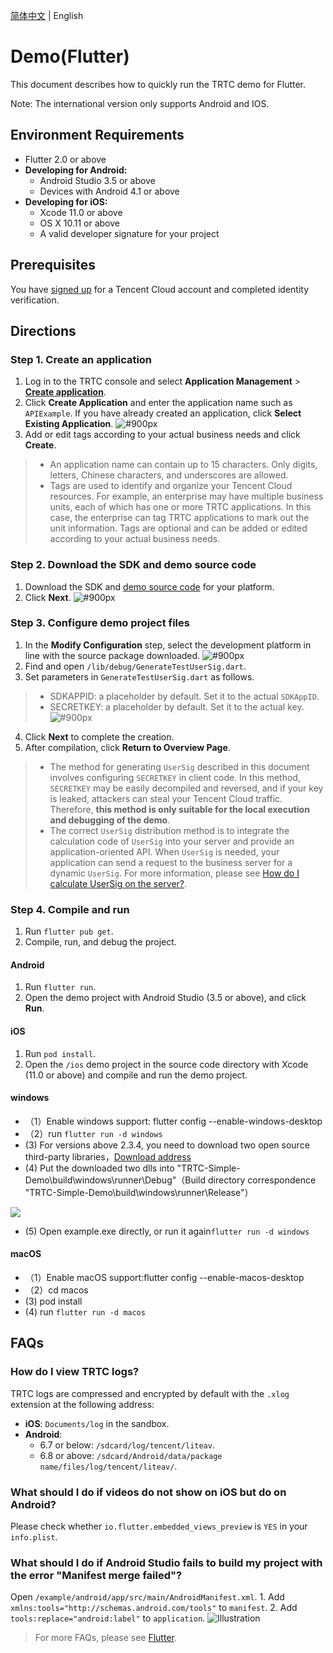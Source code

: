 [简体中文](./README-zh_CN.md) | English

# Demo(Flutter)

This document describes how to quickly run the TRTC demo for Flutter.

Note: The international version only supports Android and IOS.

## Environment Requirements
- Flutter 2.0 or above
- **Developing for Android:**
  - Android Studio 3.5 or above
  - Devices with Android 4.1 or above
- **Developing for iOS:**
  - Xcode 11.0 or above
  - OS X 10.11 or above
  - A valid developer signature for your project

## Prerequisites
You have [signed up](https://www.tencentcloud.com/) for a Tencent Cloud account and completed identity verification.

## Directions
[](id:step1)
### Step 1. Create an application
1. Log in to the TRTC console and select **Application Management** > **[Create application](https://console.tencentcloud.com/trtc/app/create)**.
2. Click **Create Application** and enter the application name such as `APIExample`. If you have already created an application, click **Select Existing Application**.
![#900px](https://qcloudimg.tencent-cloud.cn/raw/6704c9f7eb9e18e422c513cb9a2a3926.png)
3. Add or edit tags according to your actual business needs and click **Create**.

>- An application name can contain up to 15 characters. Only digits, letters, Chinese characters, and underscores are allowed.
>- Tags are used to identify and organize your Tencent Cloud resources. For example, an enterprise may have multiple business units, each of which has one or more TRTC applications. In this case, the enterprise can tag TRTC applications to mark out the unit information. Tags are optional and can be added or edited according to your actual business needs.

[](id:step2)
### Step 2. Download the SDK and demo source code
1. Download the SDK and [demo source code](https://github.com/LiteAVSDK/TRTC_Flutter/tree/master/TRTC-Simple-Demo) for your platform.
2. Click **Next**.
![#900px](https://qcloudimg.tencent-cloud.cn/raw/d28964ad85dddd85833a28310a62d514.png)

[](id:step3)
### Step 3. Configure demo project files
1. In the **Modify Configuration** step, select the development platform in line with the source package downloaded.
![#900px](https://qcloudimg.tencent-cloud.cn/raw/82a45972f2d12763a6dc80eee6c952c0.png)
2. Find and open `/lib/debug/GenerateTestUserSig.dart`.
3. Set parameters in `GenerateTestUserSig.dart` as follows.

>- SDKAPPID: a placeholder by default. Set it to the actual `SDKAppID`.
>- SECRETKEY: a placeholder by default. Set it to the actual key.
![#900px](https://imgcache.qq.com/operation/dianshi/other/flutter_sig.237b3ce20dde2fa6cac972f49169e7e539d691fd.png)

4. Click **Next** to complete the creation.
5. After compilation, click **Return to Overview Page**.

>- The method for generating `UserSig` described in this document involves configuring `SECRETKEY` in client code. In this method, `SECRETKEY` may be easily decompiled and reversed, and if your key is leaked, attackers can steal your Tencent Cloud traffic. Therefore, **this method is only suitable for the local execution and debugging of the demo**.
>- The correct `UserSig` distribution method is to integrate the calculation code of `UserSig` into your server and provide an application-oriented API. When `UserSig` is needed, your application can send a request to the business server for a dynamic `UserSig`. For more information, please see [How do I calculate UserSig on the server?](https://intl.cloud.tencent.com/document/product/647/35166).

[](id:step4)
### Step 4. Compile and run
1. Run `flutter pub get`.
2. Compile, run, and debug the project.

####  Android
1. Run `flutter run`.
2. Open the demo project with Android Studio (3.5 or above), and click **Run**.

#### iOS
1. Run `pod install`.
2. Open the `/ios` demo project in the source code directory with Xcode (11.0 or above) and compile and run the demo project.

#### windows
* （1）Enable windows support: flutter config --enable-windows-desktop
* （2）run `flutter run -d windows`
*  (3) For versions above 2.3.4, you need to download two open source third-party libraries，[Download address](https://dscache.tencent-cloud.cn/upload/uploader/flutter_windows_dll-e4a7352761d504e759dbcf219fe396c71d36b7bb.zip)
*  (4) Put the downloaded two dlls into "TRTC-Simple-Demo\build\windows\runner\Debug"（Build directory correspondence "TRTC-Simple-Demo\build\windows\runner\Release"）

<img src="https://dscache.tencent-cloud.cn/upload/uploader/windows-6bced3d57fbc8439d4a3a9b60ada97fac8085c5f.png" />

*  (5) Open example.exe directly, or run it again`flutter run -d windows`


#### macOS
* （1）Enable macOS support:flutter config --enable-macos-desktop
* （2）cd macos
*  (3) pod install
*  (4) run `flutter run -d macos`

## FAQs
### How do I view TRTC logs?
TRTC logs are compressed and encrypted by default with the `.xlog` extension at the following address:
- **iOS**: `Documents/log` in the sandbox.
- **Android**:
	- 6.7 or below: `/sdcard/log/tencent/liteav`.
	- 6.8 or above: `/sdcard/Android/data/package name/files/log/tencent/liteav/`.

### What should I do if videos do not show on iOS but do on Android?
Please check whether `io.flutter.embedded_views_preview` is `YES` in your `info.plist`. 

### What should I do if Android Studio fails to build my project with the error "Manifest merge failed"?
Open `/example/android/app/src/main/AndroidManifest.xml`.
    1. Add `xmlns:tools="http://schemas.android.com/tools"` to `manifest`.
    2. Add `tools:replace="android:label"` to `application`.
![Illustration](https://main.qcloudimg.com/raw/7a37917112831488423c1744f370c883.png)

> For more FAQs, please see [Flutter](https://intl.cloud.tencent.com/document/product/647/39242).